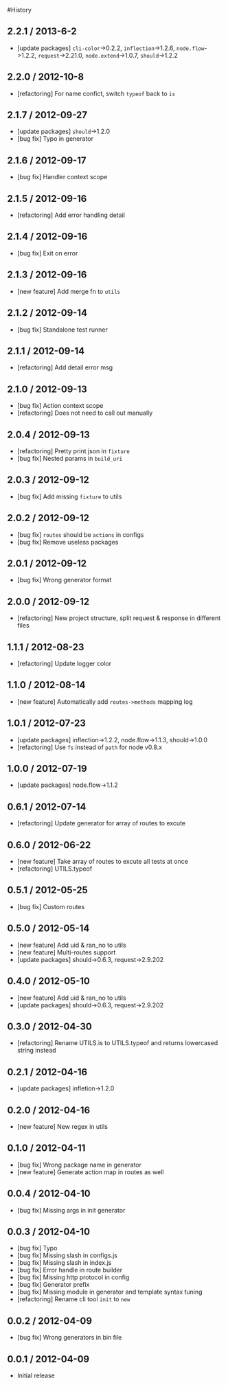 #History

## 2.2.1 / 2013-6-2

- [update packages] `cli-color`->0.2.2, `inflection`->1.2.6, `node.flow`->1.2.2, `request`->2.21.0, `node.extend`->1.0.7, `should`->1.2.2



## 2.2.0 / 2012-10-8

- [refactoring] For name confict, switch `typeof` back to `is`



## 2.1.7 / 2012-09-27

- [update packages] `should`->1.2.0
- [bug fix] Typo in generator



## 2.1.6 / 2012-09-17

- [bug fix] Handler context scope



## 2.1.5 / 2012-09-16

- [refactoring] Add error handling detail



## 2.1.4 / 2012-09-16

- [bug fix] Exit on error



## 2.1.3 / 2012-09-16

- [new feature] Add merge fn to `utils`



## 2.1.2 / 2012-09-14

- [bug fix] Standalone test runner



## 2.1.1 / 2012-09-14

- [refactoring] Add detail error msg



## 2.1.0 / 2012-09-13

- [bug fix] Action context scope
- [refactoring] Does not need to call out manually



## 2.0.4 / 2012-09-13

- [refactoring] Pretty print json in `fixture`
- [bug fix] Nested params in `build_uri`



## 2.0.3 / 2012-09-12

- [bug fix] Add missing `fixture` to utils



## 2.0.2 / 2012-09-12

- [bug fix] `routes` should be `actions` in configs
- [bug fix] Remove useless packages



## 2.0.1 / 2012-09-12

- [bug fix] Wrong generator format



## 2.0.0 / 2012-09-12

- [refactoring] New project structure, split request & response in different files



## 1.1.1 / 2012-08-23

- [refactoring] Update logger color



## 1.1.0 / 2012-08-14

- [new feature] Automatically add `routes->methods` mapping log



## 1.0.1 / 2012-07-23

- [update packages] inflection->1.2.2, node.flow->1.1.3, should->1.0.0
- [refactoring] Use `fs` instead of `path` for node v0.8.x



## 1.0.0 / 2012-07-19

- [update packages] node.flow->1.1.2



## 0.6.1 / 2012-07-14

- [refactoring] Update generator for array of routes to excute



## 0.6.0 / 2012-06-22

- [new feature] Take array of routes to excute all tests at once
- [refactoring] UTILS.typeof


## 0.5.1 / 2012-05-25

- [bug fix] Custom routes



## 0.5.0 / 2012-05-14

- [new feature] Add uid & ran_no to utils
- [new feature] Multi-routes support
- [update packages] should->0.6.3, request->2.9.202


## 0.4.0 / 2012-05-10

- [new feature] Add uid & ran_no to utils
- [update packages] should->0.6.3, request->2.9.202



## 0.3.0 / 2012-04-30

- [refactoring] Rename UTILS.is to UTILS.typeof and returns lowercased string instead



## 0.2.1 / 2012-04-16

- [update packages] infletion->1.2.0



## 0.2.0 / 2012-04-16

- [new feature] New regex in utils



## 0.1.0 / 2012-04-11

- [bug fix] Wrong package name in generator
- [new feature] Generate action map in routes as well



## 0.0.4 / 2012-04-10

- [bug fix] Missing args in init generator



## 0.0.3 / 2012-04-10

- [bug fix] Typo
- [bug fix] Missing slash in configs.js
- [bug fix] Missing slash in index.js
- [bug fix] Error handle in route builder
- [bug fix] Missing http protocol in config
- [bug fix] Generator prefix
- [bug fix] Missing module in generator and template syntax tuning
- [refactoring] Rename cli tool `init` to `new`



## 0.0.2 / 2012-04-09

- [bug fix] Wrong generators in bin file



## 0.0.1 / 2012-04-09

  - Initial release
